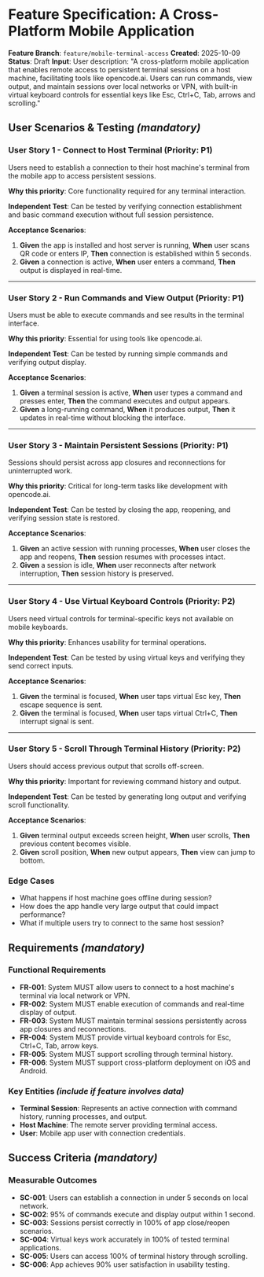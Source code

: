 # Feature Specification: A Cross-Platform Mobile Application

**Feature Branch**: `feature/mobile-terminal-access`
**Created**: 2025-10-09
**Status**: Draft
**Input**: User description: "A cross-platform mobile application that enables remote access to persistent terminal sessions on a host machine, facilitating tools like opencode.ai. Users can run commands, view output, and maintain sessions over local networks or VPN, with built-in virtual keyboard controls for essential keys like Esc, Ctrl+C, Tab, arrows and scrolling."

## User Scenarios & Testing *(mandatory)*

### User Story 1 - Connect to Host Terminal (Priority: P1)

Users need to establish a connection to their host machine's terminal from the mobile app to access persistent sessions.

**Why this priority**: Core functionality required for any terminal interaction.

**Independent Test**: Can be tested by verifying connection establishment and basic command execution without full session persistence.

**Acceptance Scenarios**:

1. **Given** the app is installed and host server is running, **When** user scans QR code or enters IP, **Then** connection is established within 5 seconds.
2. **Given** a connection is active, **When** user enters a command, **Then** output is displayed in real-time.

---

### User Story 2 - Run Commands and View Output (Priority: P1)

Users must be able to execute commands and see results in the terminal interface.

**Why this priority**: Essential for using tools like opencode.ai.

**Independent Test**: Can be tested by running simple commands and verifying output display.

**Acceptance Scenarios**:

1. **Given** a terminal session is active, **When** user types a command and presses enter, **Then** the command executes and output appears.
2. **Given** a long-running command, **When** it produces output, **Then** it updates in real-time without blocking the interface.

---

### User Story 3 - Maintain Persistent Sessions (Priority: P1)

Sessions should persist across app closures and reconnections for uninterrupted work.

**Why this priority**: Critical for long-term tasks like development with opencode.ai.

**Independent Test**: Can be tested by closing the app, reopening, and verifying session state is restored.

**Acceptance Scenarios**:

1. **Given** an active session with running processes, **When** user closes the app and reopens, **Then** session resumes with processes intact.
2. **Given** a session is idle, **When** user reconnects after network interruption, **Then** session history is preserved.

---

### User Story 4 - Use Virtual Keyboard Controls (Priority: P2)

Users need virtual controls for terminal-specific keys not available on mobile keyboards.

**Why this priority**: Enhances usability for terminal operations.

**Independent Test**: Can be tested by using virtual keys and verifying they send correct inputs.

**Acceptance Scenarios**:

1. **Given** the terminal is focused, **When** user taps virtual Esc key, **Then** escape sequence is sent.
2. **Given** the terminal is focused, **When** user taps virtual Ctrl+C, **Then** interrupt signal is sent.

---

### User Story 5 - Scroll Through Terminal History (Priority: P2)

Users should access previous output that scrolls off-screen.

**Why this priority**: Important for reviewing command history and output.

**Independent Test**: Can be tested by generating long output and verifying scroll functionality.

**Acceptance Scenarios**:

1. **Given** terminal output exceeds screen height, **When** user scrolls, **Then** previous content becomes visible.
2. **Given** scroll position, **When** new output appears, **Then** view can jump to bottom.

### Edge Cases

- What happens if host machine goes offline during session?
- How does the app handle very large output that could impact performance?
- What if multiple users try to connect to the same host session?

## Requirements *(mandatory)*

### Functional Requirements

- **FR-001**: System MUST allow users to connect to a host machine's terminal via local network or VPN.
- **FR-002**: System MUST enable execution of commands and real-time display of output.
- **FR-003**: System MUST maintain terminal sessions persistently across app closures and reconnections.
- **FR-004**: System MUST provide virtual keyboard controls for Esc, Ctrl+C, Tab, arrow keys.
- **FR-005**: System MUST support scrolling through terminal history.
- **FR-006**: System MUST support cross-platform deployment on iOS and Android.

### Key Entities *(include if feature involves data)*

- **Terminal Session**: Represents an active connection with command history, running processes, and output.
- **Host Machine**: The remote server providing terminal access.
- **User**: Mobile app user with connection credentials.

## Success Criteria *(mandatory)*

### Measurable Outcomes

- **SC-001**: Users can establish a connection in under 5 seconds on local network.
- **SC-002**: 95% of commands execute and display output within 1 second.
- **SC-003**: Sessions persist correctly in 100% of app close/reopen scenarios.
- **SC-004**: Virtual keys work accurately in 100% of tested terminal applications.
- **SC-005**: Users can access 100% of terminal history through scrolling.
- **SC-006**: App achieves 90% user satisfaction in usability testing.
